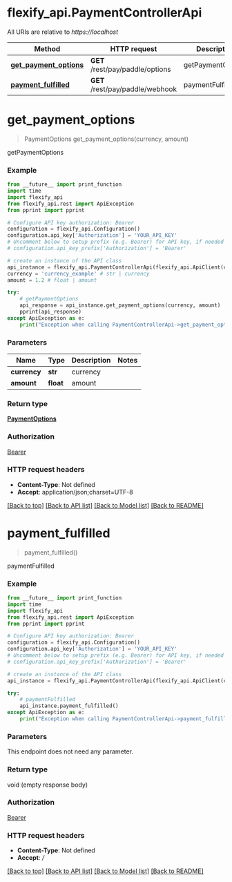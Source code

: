 # flexify_api.PaymentControllerApi

All URIs are relative to *https://localhost*

Method | HTTP request | Description
------------- | ------------- | -------------
[**get_payment_options**](PaymentControllerApi.md#get_payment_options) | **GET** /rest/pay/paddle/options | getPaymentOptions
[**payment_fulfilled**](PaymentControllerApi.md#payment_fulfilled) | **GET** /rest/pay/paddle/webhook | paymentFulfilled


# **get_payment_options**
> PaymentOptions get_payment_options(currency, amount)

getPaymentOptions

### Example
```python
from __future__ import print_function
import time
import flexify_api
from flexify_api.rest import ApiException
from pprint import pprint

# Configure API key authorization: Bearer
configuration = flexify_api.Configuration()
configuration.api_key['Authorization'] = 'YOUR_API_KEY'
# Uncomment below to setup prefix (e.g. Bearer) for API key, if needed
# configuration.api_key_prefix['Authorization'] = 'Bearer'

# create an instance of the API class
api_instance = flexify_api.PaymentControllerApi(flexify_api.ApiClient(configuration))
currency = 'currency_example' # str | currency
amount = 1.2 # float | amount

try:
    # getPaymentOptions
    api_response = api_instance.get_payment_options(currency, amount)
    pprint(api_response)
except ApiException as e:
    print("Exception when calling PaymentControllerApi->get_payment_options: %s\n" % e)
```

### Parameters

Name | Type | Description  | Notes
------------- | ------------- | ------------- | -------------
 **currency** | **str**| currency | 
 **amount** | **float**| amount | 

### Return type

[**PaymentOptions**](PaymentOptions.md)

### Authorization

[Bearer](../README.md#Bearer)

### HTTP request headers

 - **Content-Type**: Not defined
 - **Accept**: application/json;charset=UTF-8

[[Back to top]](#) [[Back to API list]](../README.md#documentation-for-api-endpoints) [[Back to Model list]](../README.md#documentation-for-models) [[Back to README]](../README.md)

# **payment_fulfilled**
> payment_fulfilled()

paymentFulfilled

### Example
```python
from __future__ import print_function
import time
import flexify_api
from flexify_api.rest import ApiException
from pprint import pprint

# Configure API key authorization: Bearer
configuration = flexify_api.Configuration()
configuration.api_key['Authorization'] = 'YOUR_API_KEY'
# Uncomment below to setup prefix (e.g. Bearer) for API key, if needed
# configuration.api_key_prefix['Authorization'] = 'Bearer'

# create an instance of the API class
api_instance = flexify_api.PaymentControllerApi(flexify_api.ApiClient(configuration))

try:
    # paymentFulfilled
    api_instance.payment_fulfilled()
except ApiException as e:
    print("Exception when calling PaymentControllerApi->payment_fulfilled: %s\n" % e)
```

### Parameters
This endpoint does not need any parameter.

### Return type

void (empty response body)

### Authorization

[Bearer](../README.md#Bearer)

### HTTP request headers

 - **Content-Type**: Not defined
 - **Accept**: */*

[[Back to top]](#) [[Back to API list]](../README.md#documentation-for-api-endpoints) [[Back to Model list]](../README.md#documentation-for-models) [[Back to README]](../README.md)

